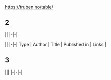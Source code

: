 https://truben.no/table/
## 2
||
|-|-|

||
|-|-|
Type | 
Author | 
Title | 
Published in | 
Links | 

## 3
|||
|-|-|-|